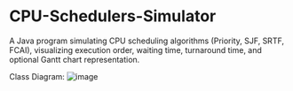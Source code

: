 # CPU-Schedulers-Simulator
 A Java program simulating CPU scheduling algorithms (Priority, SJF, SRTF, FCAI), visualizing execution order, waiting time, turnaround time, and optional Gantt chart representation.

Class Diagram:
![image](https://github.com/user-attachments/assets/32a9e9be-ac16-4db8-9901-9b65c05995c2)
